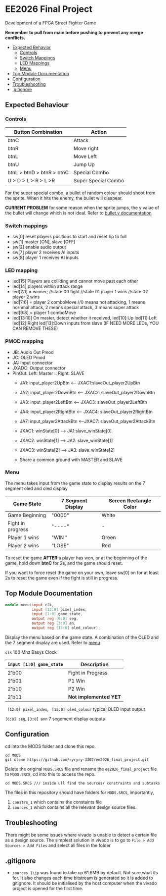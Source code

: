 # EE2026 Final Project

Development of a FPGA Street Fighter Game

**Remember to pull from main before pushing to prevent any merge conflicts.**
- [Expected Behavior](#expected-behaviour)
    - [Controls](#controls)
    - [Switch Mappings](#switch-mappings)
    - [LED Mappings](#led-mapping)
    - [Menu](#menu)
- [Top Module Documentation](#top-module-documentation)
- [Configuration](#configuration)
- [Troubleshooting](#troubleshooting)
- [.gitignore](#gitignore)

## Expected Behaviour

### Controls
| Button Combination       | Action         |
|--------------------------|----------------|
| btnC                     | Attack         |
| btnR                     | Move right     |
| btnL                     | Move Left      |
| btnU                     | Jump Up        |
| btnL > btnD > btnR > btnC | Special Combo |
| U > D > L > R > L >R     | Super Special  Combo |

For the super special combo, a bullet of random colour should shoot from the sprite. When it hits the enemy, the bullet will disapear.

**CURRENT PROBLEM** for some reason when the sprite jumps, the y value of the bullet will change which is not ideal. Refer to [bullet.v documentation](./sources_1/new/Graphics/README.md/#bullet)

### Switch mappings
- sw[0] reset players positions to start and reset hp to full
- sw[1] master [ON], slave [OFF]
- sw[2] enable audio output
- sw[7] player 2 receives AI inputs
- sw[8] player 1 receives AI inputs

### LED mapping
- led[15] Players are colliding and cannot move past each other
- led[14] players within attack range
- led[2:1] = winner; //state 00 fight //state 01 player 1 wins //state 02 player 2 wins
- led[7:6] = player 2 comboMove  //0 means not attacking, 1 means nornmal attack, 2 means special attack, 3 means super attack
- led[9:8] = player 1 comboMove
- led[13:10] On master, detect whether it received, led[10]:Up led[11]:Left led[12]:Right led[13]:Down inputs from slave (IF NEED MORE LEDs, YOU CAN REMOVE THESE)

### PMOD mapping
- JB: Audio Out Pmod
- JC: OLED Pmod
- JA: Input connector
- JXADC: Output connector
- PinOut: 
    Left: Master :: Right: SLAVE
    - JA1: input_player2UpBtn <-- JXAC1:slaveOut_player2UpBtn
    - JA2: input_player2DownBtn <-- JXAC2: slaveOut_player2DownBtn
    - JA3: input_player2LeftBtn <-- JXAC3: slaveOut_player2LeftBtn
    - JA4: input_player2RightBtn <-- JXAC4: slaveOut_player2RightBtn
    - JA7: input_player2AttackBtn <--JXAC7: slaveOut_player2AttackBtn

    - JXAC1: winState[0] --> JA1:slave_winState[0]
    - JXAC2: winState[1] --> JA2: slave_winState[1]
    - JXAC3: winState[2] --> JA3: slave_winState[2]
    - Share a common ground with MASTER and SLAVE

### Menu

The menu takes input from the game state to display results on the 7 segment oled and oled display

| Game State             | 7 Segment Display | Screen Rectangle Color |
|------------------------|-------------------|------------------------|
| Game Beginning         | "0000"            | White                  |
| Fight in progress      | "----"            | -                      |
| Player 1 wins          | "WIN "            | Green                  |
| Player 2 wins          | "LOSE"            | Red                    |

To reset the game **AFTER** a player has won, or at the beginning of the game, hold down **btnC** for 2s, and the game should reset.

If you want to force reset the game on your own, leave sw[0] on for at least 2s to reset the game even if the fight is still in progress.


## Top Module Documentation
```verilog
module menu(input clk,
            input [12:0] pixel_index,
            input [1:0] game_state,
            output reg [6:0] seg,
            output reg [3:0] an,
            output reg [15:0] oled_colour);
```

Display the menu based on the game state. A combination of the OLED and the 7 segment display are used. Refer to [menu](#menu)

`clk` 100 Mhz Basys Clock

| `input [1:0] game_state` | Description              |
|--------------------------|--------------------------|
| 2'b00                    | Fight in Progress        |
| 2'b01                    | P1 Win                   |
| 2'b10                    | P2 Win                   |
| 2'b11                    | **Not implemented YET**  |

` [12:0] pixel_index`, ` [15:0] oled_colour` typical OLED input output

`[6:0] seg`, `[3:0] ann` 7 segement display outputs



## Configuration
cd into the MODS folder and clone this repo.
```
cd MODS
git clone https://github.com/ryryry-3302/ee2026_final_project.git
```
Delete the original `MODS.SRCS` file and rename the `ee2026_final_project` file to `MODS.SRCS`, cd into this to access the repo.
```
cd MODS.SRCS /// inside ull find the sources/ constraints and subtasks
```
The files in this repository should have folders for `MODS.SRCS`, importantly, 
1. `constrs_1` which contains the constaints file
2. `sources_1` which contains all the relevant design source files.

## Troubleshooting
There might be some issues where vivado is unable to detect a certain file as a design source. The simplest solution in vivado is to go to `File > Add Sources > Add Files` and select all files in the folder

## .gitignore
- `sources_1\ip` was found to take up 61.6MB by default. Not sure what its for. It also changes each time bitstream is generated so it is added to gitignore. It should be initialised by the host computer when the vivado project is opened for the first time.
